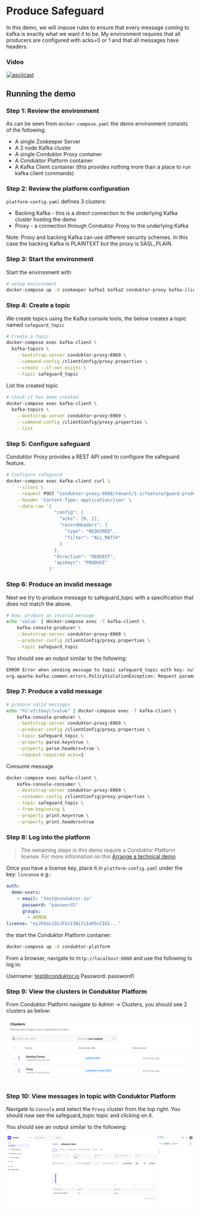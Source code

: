 # Produce Safeguard

In this demo, we will impose rules to ensure that every message coming to kafka is exactly what we want it to be. My environment requires that all producers are configured with acks=0 or 1 and that all messages have headers.

### Video

[![asciicast](https://asciinema.org/a/QOreVnTmGxdo6eMPDeXtUqIxx.svg)](https://asciinema.org/a/QOreVnTmGxdo6eMPDeXtUqIxx)

## Running the demo

### Step 1: Review the environment

As can be seen from `docker-compose.yaml` the demo environment consists of the following:

* A single Zookeeper Server
* A 2 node Kafka cluster
* A single Conduktor Proxy container
* A Conduktor Platform container
* A Kafka Client container (this provides nothing more than a place to run kafka client commands)

### Step 2: Review the platform configuration

`platform-config.yaml` defines 3 clusters:

* Backing Kafka - this is a direct connection to the underlying Kafka cluster hosting the demo
* Proxy - a connection through Conduktor Proxy to the underlying Kafka

Note: Proxy and backing Kafka can use different security schemes. 
In this case the backing Kafka is PLAINTEXT but the proxy is SASL_PLAIN.

### Step 3: Start the environment

Start the environment with

```bash
# setup environment
docker-compose up -d zookeeper kafka1 kafka2 conduktor-proxy kafka-client
```

### Step 4: Create a topic

We create topics using the Kafka console tools, the below creates a topic named `safeguard_topic`

```bash
# Create a topic
docker-compose exec kafka-client \
  kafka-topics \
    --bootstrap-server conduktor-proxy:6969 \
    --command-config /clientConfig/proxy.properties \
    --create --if-not-exists \
    --topic safeguard_topic
```

List the created topic

```bash
# Check it has been created
docker-compose exec kafka-client \
  kafka-topics \
    --bootstrap-server conduktor-proxy:6969 \
    --command-config /clientConfig/proxy.properties \
    --list
```

### Step 5: Configure safeguard

Conduktor Proxy provides a REST API used to configure the safeguard feature.

```bash
# Configure safeguard
docker-compose exec kafka-client curl \
    --silent \
    --request POST "conduktor-proxy:8888/tenant/1-1/feature/guard-produce" \
    --header 'Content-Type: application/json' \
    --data-raw '{
                  "config": {
                    "acks": [0, 1],
                    "recordHeaders": {
                      "type": "REQUIRED",
                      "filter": "ALL_MATCH"
                    }
                  },
                  "direction": "REQUEST",
                  "apiKeys": "PRODUCE"
                }'
```

### Step 6: Produce an invalid message

Next we try to produce message to safeguard_topic with a specification that does not match the above.

```bash
# Now, produce an invalid message
echo 'value' | docker-compose exec -T kafka-client \
    kafka-console-producer \
    --bootstrap-server conduktor-proxy:6969 \
    --producer.config /clientConfig/proxy.properties \
    --topic safeguard_topic
```

You should see an output similar to the following:

```bash
ERROR Error when sending message to topic safeguard_topic with key: null, value: 5 bytes with error: (org.apache.kafka.clients.producer.internals.ErrorLoggingCallback)                                                                                         
org.apache.kafka.common.errors.PolicyViolationException: Request parameters do not satisfy the configured policy. Headers are required, offset=0. Invalid value for 'acks': -1. Valid value is one of the values: 0, 1
```

### Step 7: Produce a valid message

```bash
# produce valid messages
echo "h1:v1\tkey\tvalue" | docker-compose exec -T kafka-client \
    kafka-console-producer \
    --bootstrap-server conduktor-proxy:6969 \
    --producer.config /clientConfig/proxy.properties \
    --topic safeguard_topic \
    --property parse.key=true \
    --property parse.headers=true \
    --request-required-acks=1
```

Consume message
```bash
docker-compose exec kafka-client \
    kafka-console-consumer \
    --bootstrap-server conduktor-proxy:6969 \
    --consumer.config /clientConfig/proxy.properties \
    --topic safeguard_topic \
    --from-beginning \
    --property print.key=true \
    --property print.headers=true
```
### Step 8: Log into the platform

> The remaining steps in this demo require a Conduktor Platform license. For more information on this [Arrange a technical demo](https://www.conduktor.io/contact/demo)

Once you have a license key, place it in `platform-config.yaml` under the key: `lincense` e.g.:

```yaml
auth:
  demo-users:
    - email: "test@conduktor.io"
      password: "password1"
      groups:
        - ADMIN
license: "eyJhbGciOiJFUzI1NiIsInR5cCI6I..."
```

the start the Conduktor Platform container:

```bash
docker-compose up -d conduktor-platform
```

From a browser, navigate to `http://localhost:8080` and use the following to log in:

Username: test@conduktor.io
Password: password1

### Step 9: View the clusters in Conduktor Platform

From Conduktor Platform navigate to Admin -> Clusters, you should see 2 clusters as below:

![clusters](images/clusters.png "Clusters")

### Step 10: View messages in topic with Conduktor Platform

Navigate to `Console` and select the `Proxy` cluster from the top right.
You should now see the safeguard_topic topic and clicking on it.

You should see an output similar to the following:

![Produce safeguard](images/produce_safeguard.png "Produce safeguard")
